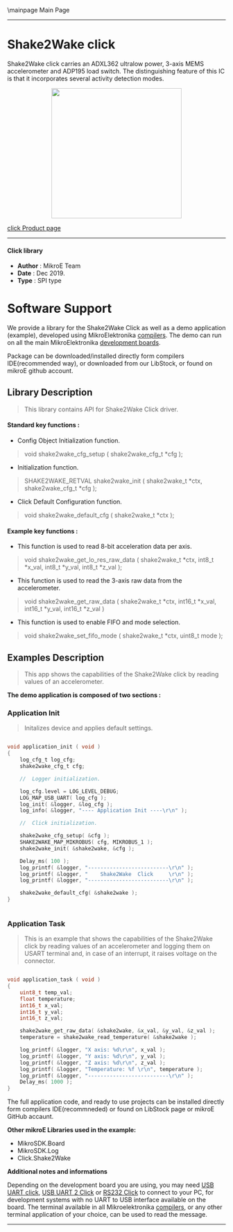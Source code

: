 \mainpage Main Page
 
 

---
# Shake2Wake click

Shake2Wake click carries an ADXL362 ultralow power, 3-axis MEMS accelerometer and ADP195 load switch. The distinguishing feature of this IC is that it incorporates several activity detection modes.

<p align="center">
  <img src="https://download.mikroe.com/images/click_for_ide/shake2wake_click.png" height=300px>
</p>

[click Product page](https://www.mikroe.com/shake-2-wake-click)

---


#### Click library 

- **Author**        : MikroE Team
- **Date**          : Dec 2019.
- **Type**          : SPI type


# Software Support

We provide a library for the Shake2Wake Click 
as well as a demo application (example), developed using MikroElektronika 
[compilers](https://shop.mikroe.com/compilers). 
The demo can run on all the main MikroElektronika [development boards](https://shop.mikroe.com/development-boards).

Package can be downloaded/installed directly form compilers IDE(recommended way), or downloaded from our LibStock, or found on mikroE github account. 

## Library Description

> This library contains API for Shake2Wake Click driver.

#### Standard key functions :

- Config Object Initialization function.
> void shake2wake_cfg_setup ( shake2wake_cfg_t *cfg ); 
 
- Initialization function.
> SHAKE2WAKE_RETVAL shake2wake_init ( shake2wake_t *ctx, shake2wake_cfg_t *cfg );

- Click Default Configuration function.
> void shake2wake_default_cfg ( shake2wake_t *ctx );


#### Example key functions :

- This function is used to read 8-bit acceleration data per axis.
> void shake2wake_get_lo_res_raw_data ( shake2wake_t *ctx, int8_t *x_val, int8_t *y_val, int8_t *z_val );
 
- This function is used to read the 3-axis raw data from the accelerometer.
> void shake2wake_get_raw_data ( shake2wake_t *ctx, int16_t *x_val, int16_t *y_val, int16_t *z_val )

- This function is used to enable FIFO and mode selection.
> void shake2wake_set_fifo_mode ( shake2wake_t *ctx, uint8_t mode );

## Examples Description

> This app shows the capabilities of the Shake2Wake click by
> reading values of an accelerometer.

**The demo application is composed of two sections :**

### Application Init 

> Initalizes device and applies default settings.

```c

void application_init ( void )
{
    log_cfg_t log_cfg;
    shake2wake_cfg_t cfg;

    //  Logger initialization.

    log_cfg.level = LOG_LEVEL_DEBUG;
    LOG_MAP_USB_UART( log_cfg );
    log_init( &logger, &log_cfg );
    log_info( &logger, "---- Application Init ----\r\n" );

    //  Click initialization.

    shake2wake_cfg_setup( &cfg );
    SHAKE2WAKE_MAP_MIKROBUS( cfg, MIKROBUS_1 );
    shake2wake_init( &shake2wake, &cfg );

    Delay_ms( 100 );
    log_printf( &logger, "--------------------------\r\n" );
    log_printf( &logger, "    Shake2Wake  Click     \r\n" );
    log_printf( &logger, "--------------------------\r\n" );

    shake2wake_default_cfg( &shake2wake );
}
  
```

### Application Task

> This is an example that shows the capabilities of the Shake2Wake click by
> reading values of an accelerometer and logging them on USART terminal and, in case of an interrupt, it
> raises voltage on the connector.

```c

void application_task ( void )
{
    uint8_t temp_val;
    float temperature;
    int16_t x_val;
    int16_t y_val;
    int16_t z_val;

    shake2wake_get_raw_data( &shake2wake, &x_val, &y_val, &z_val );
    temperature = shake2wake_read_temperature( &shake2wake );

    log_printf( &logger, "X axis: %d\r\n", x_val );
    log_printf( &logger, "Y axis: %d\r\n", y_val );
    log_printf( &logger, "Z axis: %d\r\n", z_val );
    log_printf( &logger, "Temperature: %f \r\n", temperature );
    log_printf( &logger, "--------------------------\r\n" );
    Delay_ms( 1000 );
}  

```

The full application code, and ready to use projects can be  installed directly form compilers IDE(recommneded) or found on LibStock page or mikroE GitHub accaunt.

**Other mikroE Libraries used in the example:** 

- MikroSDK.Board
- MikroSDK.Log
- Click.Shake2Wake

**Additional notes and informations**

Depending on the development board you are using, you may need 
[USB UART click](https://shop.mikroe.com/usb-uart-click), 
[USB UART 2 Click](https://shop.mikroe.com/usb-uart-2-click) or 
[RS232 Click](https://shop.mikroe.com/rs232-click) to connect to your PC, for 
development systems with no UART to USB interface available on the board. The 
terminal available in all Mikroelektronika 
[compilers](https://shop.mikroe.com/compilers), or any other terminal application 
of your choice, can be used to read the message.



---
